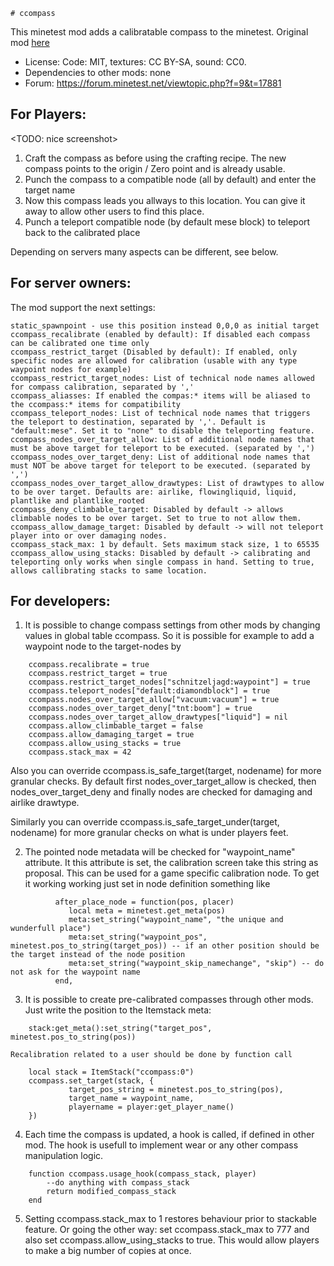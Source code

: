 	# ccompass

This minetest mod adds a calibratable compass to the minetest. Original mod [here](https://forum.minetest.net/viewtopic.php?f=11&t=3785)

  - License: Code: MIT, textures: CC BY-SA, sound: CC0.
  - Dependencies to other mods: none
  - Forum: https://forum.minetest.net/viewtopic.php?f=9&t=17881

## For Players:
 <TODO: nice screenshot>

1. Craft the compass as before using the crafting recipe.
   The new compass points to the origin / Zero point and is already usable.
2. Punch the compass to a compatible node (all by default) and enter the target name
3. Now this compass leads you allways to this location. You can give it away to allow other users to find this place.
4. Punch a teleport compatible node (by default mese block) to teleport back to the calibrated place

Depending on servers many aspects can be different, see below.

## For server owners:
The mod support the next settings:

    static_spawnpoint - use this position instead 0,0,0 as initial target
    ccompass_recalibrate (enabled by default): If disabled each compass can be calibrated one time only
    ccompass_restrict_target (Disabled by default): If enabled, only specific nodes are allowed for calibration (usable with any type waypoint nodes for example)
    ccompass_restrict_target_nodes: List of technical node names allowed for compass calibration, separated by ','
    ccompass_aliasses: If enabled the compas:* items will be aliased to the ccompass:* items for compatibility
    ccompass_teleport_nodes: List of technical node names that triggers the teleport to destination, separated by ','. Default is "default:mese". Set it to "none" to disable the teleporting feature.
    ccompass_nodes_over_target_allow: List of additional node names that must be above target for teleport to be executed. (separated by ',')
    ccompass_nodes_over_target_deny: List of additional node names that must NOT be above target for teleport to be executed. (separated by ',')
    ccompass_nodes_over_target_allow_drawtypes: List of drawtypes to allow to be over target. Defaults are: airlike, flowingliquid, liquid, plantlike and plantlike_rooted
    ccompass_deny_climbable_target: Disabled by default -> allows climbable nodes to be over target. Set to true to not allow them.
    ccompass_allow_damage_target: Disabled by default -> will not teleport player into or over damaging nodes.
    ccompass_stack_max: 1 by default. Sets maximum stack size, 1 to 65535
    ccompass_allow_using_stacks: Disabled by default -> calibrating and teleporting only works when single compass in hand. Setting to true, allows callibrating stacks to same location.

##  For developers:
1. It is possible to change compass settings from other mods by changing values in global table ccompass. So it is possible for example to add a waypoint node to the target-nodes by

```
	ccompass.recalibrate = true
	ccompass.restrict_target = true
	ccompass.restrict_target_nodes["schnitzeljagd:waypoint"] = true
	ccompass.teleport_nodes["default:diamondblock"] = true
	ccompass.nodes_over_target_allow["vacuum:vacuum"] = true
	ccompass.nodes_over_target_deny["tnt:boom"] = true
	ccompass.nodes_over_target_allow_drawtypes["liquid"] = nil
	ccompass.allow_climbable_target = false
	ccompass.allow_damaging_target = true
	ccompass.allow_using_stacks = true
	ccompass.stack_max = 42
```
Also you can override ccompass.is_safe_target(target, nodename) for more granular checks.
By default first nodes_over_target_allow is checked, then nodes_over_target_deny
and finally nodes are checked for damaging and airlike drawtype.

Similarly you can override ccompass.is_safe_target_under(target, nodename) for
more granular checks on what is under players feet.

2. The pointed node metadata will be checked for "waypoint_name" attribute. It this attribute is set, the calibration screen take this string as proposal. This can be used for a game specific calibration node. To get it working working just set in node definition something like

```
          after_place_node = function(pos, placer)
             local meta = minetest.get_meta(pos)
             meta:set_string("waypoint_name", "the unique and wunderfull place")
             meta:set_string("waypoint_pos", minetest.pos_to_string(target_pos)) -- if an other position should be the target instead of the node position
             meta:set_string("waypoint_skip_namechange", "skip") -- do not ask for the waypoint name
          end,
```

3. It is possible to create pre-calibrated compasses through other mods. Just write the position to the Itemstack meta:

```
    stack:get_meta():set_string("target_pos", minetest.pos_to_string(pos))
```

    Recalibration related to a user should be done by function call
```
    local stack = ItemStack("ccompass:0")
    ccompass.set_target(stack, {
             target_pos_string = minetest.pos_to_string(pos),
             target_name = waypoint_name,
             playername = player:get_player_name()
    })
```


4. Each time the compass is updated, a hook is called, if defined in other mod. The hook is usefull to implement wear or any other compass manipulation logic.
```
    function ccompass.usage_hook(compass_stack, player)
        --do anything with compass_stack
        return modified_compass_stack
    end
```

5. Setting ccompass.stack_max to 1 restores behaviour prior to stackable feature.
Or going the other way: set ccompass.stack_max to 777 and also set ccompass.allow_using_stacks to true.
This would allow players to make a big number of copies at once.

